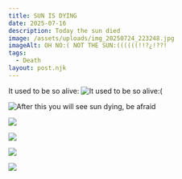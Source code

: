 ```yaml
---
title: SUN IS DYING
date: 2025-07-16
description: Today the sun died
image: /assets/uploads/img_20250724_223248.jpg
imageAlt: OH NO:( NOT THE SUN:((((((!!?¿!??!
tags:
  - Death
layout: post.njk
---
```


It used to be so alive:
![It used to be so alive:(﻿](/assets/uploads/img_20250724_212423.jpg)

![After this you will see sun dying, be afraid](/assets/uploads/img_20250724_220436.jpg)

![](/assets/uploads/img_20250724_222301.jpg)

![](/assets/uploads/img_20250724_222653.jpg)

![](/assets/uploads/img_20250724_222739.jpg)

![](/assets/uploads/img_20250724_223248.jpg)